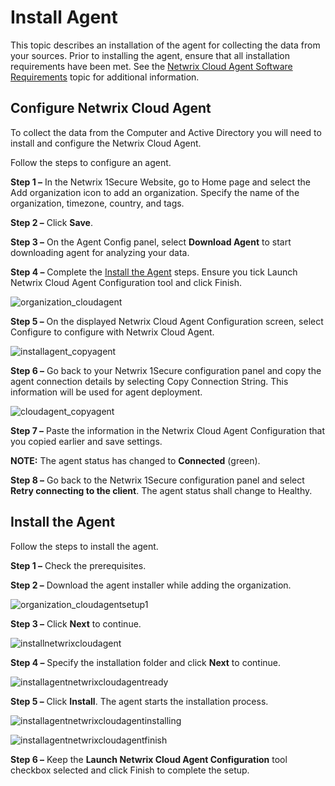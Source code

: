# Install Agent

This topic describes an installation of the agent for collecting the data from your sources. Prior to installing the agent, ensure that all installation requirements have been met. See the [Netwrix Cloud Agent Software Requirements](/docs/1secure/requirements/cloudagentrequirements.md) topic for additional information.

## Configure Netwrix Cloud Agent

To collect the data from the Computer and Active Directory you will need to install and configure the Netwrix Cloud Agent.

Follow the steps to configure an agent.

__Step 1 –__ In the Netwrix 1Secure Website, go to Home page and select the Add organization icon to add an organization. Specify the name of the organization, timezone, country, and tags.

__Step 2 –__ Click __Save__.

__Step 3 –__ On the Agent Config panel, select __Download Agent__ to start downloading agent for analyzing your data.

__Step 4 –__  Complete the [Install the Agent](#install-the-agent) steps. Ensure you tick Launch Netwrix Cloud Agent Configuration tool and click Finish.

![organization_cloudagent](/img/product_docs/1secure/install/organization_cloudagent.png)

__Step 5 –__ On the displayed Netwrix Cloud Agent Configuration screen, select Configure to configure with Netwrix Cloud Agent.

![installagent_copyagent](/img/product_docs/1secure/install/installagent_copyagent.png)

__Step 6 –__  Go back to your Netwrix 1Secure configuration panel and copy the agent connection details by selecting Copy Connection String. This information will be used for agent deployment.

![cloudagent_copyagent](/img/product_docs/1secure/install/cloudagent_copyagent.png)

__Step 7 –__  Paste the information in the Netwrix Cloud Agent Configuration that you copied earlier and save settings.

__NOTE:__ The agent status has changed to __Connected__ (green).

__Step 8 –__ Go back to the Netwrix 1Secure configuration panel and select __Retry connecting to the client__. The agent status shall change to Healthy.

## Install the Agent

Follow the steps to install the agent.

__Step 1 –__ Check the prerequisites.

__Step 2 –__ Download the agent installer while adding the organization.

![organization_cloudagentsetup1](/img/product_docs/1secure/install/organization_cloudagentsetup1.png)

__Step 3 –__ Click __Next__ to continue.

![installnetwrixcloudagent](/img/product_docs/1secure/install/installnetwrixcloudagent.png)

__Step 4 –__ Specify the installation folder and click __Next__ to continue.

![installagentnetwrixcloudagentready](/img/product_docs/1secure/install/installagentnetwrixcloudagentready.png)

__Step 5 –__ Click __Install__. The agent starts the installation process.

![installagentnetwrixcloudagentinstalling](/img/product_docs/1secure/install/installagentnetwrixcloudagentinstalling.png)

![installagentnetwrixcloudagentfinish](/img/product_docs/1secure/install/installagentnetwrixcloudagentfinish.png)

__Step 6 –__ Keep the __Launch Netwrix Cloud Agent Configuration__ tool checkbox selected and click Finish to complete the setup.

